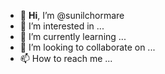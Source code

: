 - 👋 **Hi**, I’m @sunilchormare
- 👀 I’m interested in ...
- 🌱 I’m currently learning ...
- 💞️ I’m looking to collaborate on ...
- 📫 How to reach me ...

<!---
sunilchormare/sunilchormare is a ✨ special ✨ repository because its `README.md` (this file) appears on your GitHub profile.
You can click the Preview link to take a look at your changes.
--->
